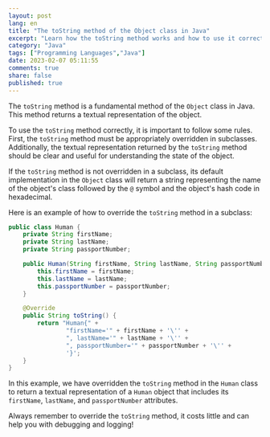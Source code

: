 ```yaml
---
layout: post
lang: en
title: "The toString method of the Object class in Java"
excerpt: "Learn how the toString method works and how to use it correctly"
category: "Java"
tags: ["Programming Languages","Java"]
date: 2023-02-07 05:11:55
comments: true
share: false
published: true
---
```

 
The `toString` method is a fundamental method of the `Object` class in Java. This method returns a textual representation of the object.

To use the `toString` method correctly, it is important to follow some rules. First, the `toString` method must be appropriately overridden in subclasses. Additionally, the textual representation returned by the `toString` method should be clear and useful for understanding the state of the object.

If the `toString` method is not overridden in a subclass, its default implementation in the `Object` class will return a string representing the name of the object's class followed by the `@` symbol and the object's hash code in hexadecimal.

Here is an example of how to override the `toString` method in a subclass:

```java
public class Human {
    private String firstName;
    private String lastName;
    private String passportNumber;

    public Human(String firstName, String lastName, String passportNumber) {
        this.firstName = firstName;
        this.lastName = lastName;
        this.passportNumber = passportNumber;
    }

    @Override
    public String toString() {
        return "Human{" +
                "firstName='" + firstName + '\'' +
                ", lastName='" + lastName + '\'' +
                ", passportNumber='" + passportNumber + '\'' +
                '}';
    }
}
```

In this example, we have overridden the `toString` method in the `Human` class to return a textual representation of a `Human` object that includes its `firstName`, `lastName`, and `passportNumber` attributes.

Always remember to override the `toString` method, it costs little and can help you with debugging and logging!